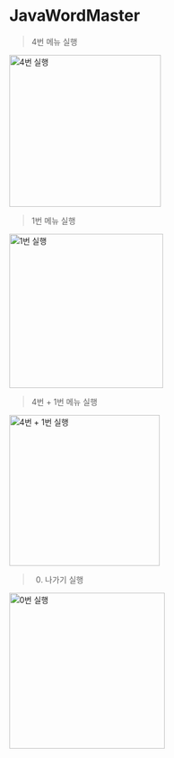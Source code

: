 # JavaWordMaster
> 4번 메뉴 실행
<img width="270" alt="4번 실행" src="[![alt text](https://github.com/jinseo-kim/JavaWordMaster/blob/main/screenshots/4번 실행.png?raw=true)">

> 1번 메뉴 실행
<img width="274" alt="1번 실행" src="https://user-images.githubusercontent.com/62330979/188071544-771ee3da-5d59-42a8-9985-6686e129a937.png">

> 4번 + 1번 메뉴 실행
<img width="268" alt="4번 + 1번 실행" src="https://user-images.githubusercontent.com/62330979/188071642-738cf35a-b966-4d86-9b90-a997f6ed6f6e.png">

> 0. 나가기 실행
<img width="277" alt="0번 실행" src="https://user-images.githubusercontent.com/62330979/188071702-c80a9ff1-909d-46b4-afb4-e2462455590d.png">
